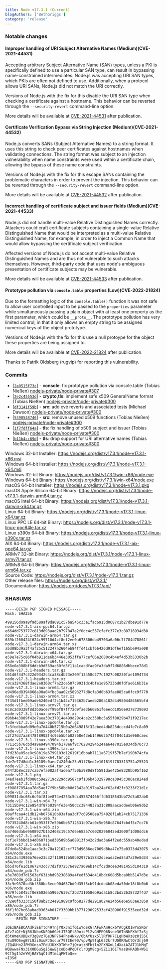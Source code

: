 ```yaml
---
title: Node v17.3.1 (Current)
blogAuthors: ['BethGriggs']
category: 'release'
---
```


### Notable changes

#### Improper handling of URI Subject Alternative Names (Medium)(CVE-2021-44531)

Accepting arbitrary Subject Alternative Name (SAN) types, unless a PKI is specifically defined to use a particular SAN type, can result in bypassing name-constrained intermediates. Node.js was accepting URI SAN types, which PKIs are often not defined to use. Additionally, when a protocol allows URI SANs, Node.js did not match the URI correctly.

Versions of Node.js with the fix for this disable the URI SAN type when checking a certificate against a hostname. This behavior can be reverted through the `--security-revert` command-line option.

More details will be available at [CVE-2021-44531](https://cve.mitre.org/cgi-bin/cvename.cgi?name=CVE-2021-44531) after publication.

#### Certificate Verification Bypass via String Injection (Medium)(CVE-2021-44532)

Node.js converts SANs (Subject Alternative Names) to a string format. It uses this string to check peer certificates against hostnames when validating connections. The string format was subject to an injection vulnerability when name constraints were used within a certificate chain, allowing the bypass of these name constraints.

Versions of Node.js with the fix for this escape SANs containing the problematic characters in order to prevent the injection. This behavior can be reverted through the `--security-revert` command-line option.

More details will be available at [CVE-2021-44532](https://cve.mitre.org/cgi-bin/cvename.cgi?name=CVE-2021-44532) after publication.

#### Incorrect handling of certificate subject and issuer fields (Medium)(CVE-2021-44533)

Node.js did not handle multi-value Relative Distinguished Names correctly. Attackers could craft certificate subjects containing a single-value Relative Distinguished Name that would be interpreted as a multi-value Relative Distinguished Name, for example, in order to inject a Common Name that would allow bypassing the certificate subject verification.

Affected versions of Node.js do not accept multi-value Relative Distinguished Names and are thus not vulnerable to such attacks themselves. However, third-party code that uses node's ambiguous presentation of certificate subjects may be vulnerable.

More details will be available at [CVE-2021-44533](https://cve.mitre.org/cgi-bin/cvename.cgi?name=CVE-2021-44533) after publication.

#### Prototype pollution via `console.table` properties (Low)(CVE-2022-21824)

Due to the formatting logic of the `console.table()` function it was not safe to allow user controlled input to be passed to the `properties` parameter while simultaneously passing a plain object with at least one property as the first parameter, which could be `__proto__`. The prototype pollution has very limited control, in that it only allows an empty string to be assigned numerical keys of the object prototype.

Versions of Node.js with the fix for this use a null protoype for the object these properties are being assigned to.

More details will be available at [CVE-2022-21824](https://cve.mitre.org/cgi-bin/cvename.cgi?name=CVE-2022-21824) after publication.

Thanks to Patrik Oldsberg (rugvip) for reporting this vulnerability.

### Commits

* \[[`2a0515f73c`](https://github.com/nodejs/node/commit/2a0515f73c)] - **console**: fix prototype pollution via console.table (Tobias Nießen) [nodejs-private/node-private#307](https://github.com/nodejs-private/node-private/pull/307)
* \[[`2e2c45553d`](https://github.com/nodejs/node/commit/2e2c45553d)] - **crypto,tls**: implement safe x509 GeneralName format (Tobias Nießen) [nodejs-private/node-private#300](https://github.com/nodejs-private/node-private/pull/300)
* \[[`df3141f59b`](https://github.com/nodejs/node/commit/df3141f59b)] - **src**: add cve reverts and associated tests (Michael Dawson) [nodejs-private/node-private#300](https://github.com/nodejs-private/node-private/pull/300)
* \[[`5398548746`](https://github.com/nodejs/node/commit/5398548746)] - **src**: remove unused x509 functions (Tobias Nießen) [nodejs-private/node-private#300](https://github.com/nodejs-private/node-private/pull/300)
* \[[`1f7fdff64a`](https://github.com/nodejs/node/commit/1f7fdff64a)] - **tls**: fix handling of x509 subject and issuer (Tobias Nießen) [nodejs-private/node-private#300](https://github.com/nodejs-private/node-private/pull/300)
* \[[`b11b4cc69d`](https://github.com/nodejs/node/commit/b11b4cc69d)] - **tls**: drop support for URI alternative names (Tobias Nießen) [nodejs-private/node-private#300](https://github.com/nodejs-private/node-private/pull/300)

Windows 32-bit Installer: https://nodejs.org/dist/v17.3.1/node-v17.3.1-x86.msi<br>
Windows 64-bit Installer: https://nodejs.org/dist/v17.3.1/node-v17.3.1-x64.msi<br>
Windows 32-bit Binary: https://nodejs.org/dist/v17.3.1/win-x86/node.exe<br>
Windows 64-bit Binary: https://nodejs.org/dist/v17.3.1/win-x64/node.exe<br>
macOS 64-bit Installer: https://nodejs.org/dist/v17.3.1/node-v17.3.1.pkg<br>
macOS Apple Silicon 64-bit Binary: https://nodejs.org/dist/v17.3.1/node-v17.3.1-darwin-arm64.tar.gz<br>
macOS Intel 64-bit Binary: https://nodejs.org/dist/v17.3.1/node-v17.3.1-darwin-x64.tar.gz<br>
Linux 64-bit Binary: https://nodejs.org/dist/v17.3.1/node-v17.3.1-linux-x64.tar.xz<br>
Linux PPC LE 64-bit Binary: https://nodejs.org/dist/v17.3.1/node-v17.3.1-linux-ppc64le.tar.xz<br>
Linux s390x 64-bit Binary: https://nodejs.org/dist/v17.3.1/node-v17.3.1-linux-s390x.tar.xz<br>
AIX 64-bit Binary: https://nodejs.org/dist/v17.3.1/node-v17.3.1-aix-ppc64.tar.gz<br>
ARMv7 32-bit Binary: https://nodejs.org/dist/v17.3.1/node-v17.3.1-linux-armv7l.tar.xz<br>
ARMv8 64-bit Binary: https://nodejs.org/dist/v17.3.1/node-v17.3.1-linux-arm64.tar.xz<br>
Source Code: https://nodejs.org/dist/v17.3.1/node-v17.3.1.tar.gz<br>
Other release files: https://nodejs.org/dist/v17.3.1/<br>
Documentation: https://nodejs.org/docs/v17.3.1/api/

### SHASUMS

```
-----BEGIN PGP SIGNED MESSAGE-----
Hash: SHA256

499156d09a9f9d589af9da091c57ba545c33a1fac6915d0687c1b27dbe91d77e  node-v17.3.1-aix-ppc64.tar.gz
e664dd753777c813d893aad2b797847e2f0dc4c537cfefc377e3c88716934d38  node-v17.3.1-darwin-arm64.tar.gz
639bf260424f624c99710d4cf8ef2ee0a678306db49703a6a06c7f784d78861f  node-v17.3.1-darwin-arm64.tar.xz
a5d08b39a3f4af25c512247a2604eb84ffd41cbf66426d91df6ef165be94ae08  node-v17.3.1-darwin-x64.tar.gz
e59e7e75c86f04b911de6b3446e3053ffa77cef06a2680c4b4ef4d53b5330b2b  node-v17.3.1-darwin-x64.tar.xz
058e0a308bf6ddcb9d569ac60fd5f11a1cacdfae9fa3da9f7d6886dbbece78d1  node-v17.3.1-headers.tar.gz
b51d6f4d7c322d9342c4ca38cdb23e209f13458d277c1927c08230fae1094734  node-v17.3.1-headers.tar.xz
c9ca324368fdae2e8360cf7a22ce507c9931dc4bfe1e95723bd0fdfae616b31e  node-v17.3.1-linux-arm64.tar.gz
e9496ed8394868a90a04fbc3aa02c5893277d8cfa3d0b63fae085ca0fcc9f770  node-v17.3.1-linux-arm64.tar.xz
7f35d1fbed09ade6240edf2c1b44c715362b7aeeb280a182d449804486565bfd  node-v17.3.1-linux-armv7l.tar.gz
8c8c2d9328f8d3b0ace7f996f87ff72d9fae3b66861f6eecd1056e9378739693  node-v17.3.1-linux-armv7l.tar.xz
d9bb4e3889f42e7aea30c37014e499d29c4ce2c358bc5a55f8029b471f9217ec  node-v17.3.1-linux-ppc64le.tar.gz
7c3fedbba6d09e0a7d440b5715b0a2d649816f32ebed4db823dcccd4fe7c8a09  node-v17.3.1-linux-ppc64le.tar.xz
c2f27d37aa8478f8902f4c95b5b4b02768e43eb1496625742f04d1d1e960caec  node-v17.3.1-linux-s390x.tar.gz
7711c5b76cbd4a9e94947094b178e6f9c76284294524aa64e7015e034db70c73  node-v17.3.1-linux-s390x.tar.xz
7fd238a05ce8c98b19e6799103d12619f16bbab7111a6719f57b7ef190b74cfa  node-v17.3.1-linux-x64.tar.gz
1de7e77d8dd1c36189c0aec74240dc25a91f78ed2e101819f783313752a25523  node-v17.3.1-linux-x64.tar.xz
d44f2b8ec327ca57efa082af4adea7f50ba980d8f5591dae425e8320bb95f162  node-v17.3.1.pkg
34ed7eeb1fd088c59e2719c229dc9587c9f106b45329798ca3945c386ac824ed  node-v17.3.1.tar.gz
cf088f7854aa78d5aef7f9bc58bdb8d7342a0197ba24af62afd2fc3233f21d1c  node-v17.3.1.tar.xz
b99031dbc68c6c9bf81be874e4253c5dc455874466ffd6318543bb72d5a82ab8  node-v17.3.1-win-x64.7z
73115b94c12e854df87b0394fe3e450dcc3844837a31c808aacaddeeb06e9d62  node-v17.3.1-win-x64.zip
98affcaa4c1db124b676610b83afaa3df7c69508ea754828f1ab24cb75171336  node-v17.3.1-win-x86.7z
f9735240d8cb61e953ff7e59b6be5712531c97ac0c5e958c8764fcbdf5c7cc76  node-v17.3.1-win-x86.zip
ba7466dabe9608927b152408c19c57d6e68257c6020296042ed3600f1d00ddc6  node-v17.3.1-x64.msi
3cf1e7bbbd1b4d06071bed30589b5a68913fb42d2dad3a64f2edc559ab40eded  node-v17.3.1-x86.msi
87de0a524be1aac3c3c70a12162ccf778d9686ee7069d8ba47e75e0373d43075  win-x64/node.exe
281c2c43920b76ee23c32f110917b50b92977b15842dceada2ed84d7a29e8d34  win-x64/node.lib
bb5d76fe1d1067243cc77d2f072576e927a69eb14cfc2d9cee3481455d104319  win-x64/node_pdb.7z
a3e7d89d7d1563ef631bbd93238689a4fedf634d418bdc608d5bca0bb5147d3e  win-x64/node_pdb.zip
33c9e9370cd3bf360bc6ece904657bd9d35f5cb91dcde4b08eda50de18f8b0b6  win-x86/node.exe
9d79fc5845cf0e8602ea59057639cf2b3731058eb9ada1b8c3bd52638732f4d7  win-x86/node.lib
c32e0fb323c150f8ab2c24e91989c9fb68277de291a024e24b56e6e503ae3858  win-x86/node_pdb.7z
f6f1f07bc68abad03634b017f3309bb1377129092533ef420986f91535eed32d  win-x86/node_pdb.zip
-----BEGIN PGP SIGNATURE-----

iQEzBAEBCAAdFiEETtd49TnjY0x3nIfG1wYoSKGrAFwFAmHcx6YACgkQ1wYoSKGr
AFz7iQf+NjB6JNboKNSQb6GetJT5QEt89oisPl2vGHPPQ6Nsne36TnNhPXhf7xSj
d5tWmeKUDBxY3gBvzTGe3NP764Fhs4Nkv/6bAYUsx5llRfRH7CLgHbWXz8zOj55C
fSuO9O6egB7L8zi0xuPJGscur79lIEe90/vpvMp9fqL632kr7UG0RNwCtQr3nj69
/ZQ4UHn2JPM9Gnsn7FdUJUXK9TWh+7jQ+atzNFbtln2FXNXmL1dXaiAZATJ1bMqT
WQ8wwaFNx3iX0DGuSgi5WwEjcoDoHPqDTclrQgM8cg+5Zi1161TVasBvRAQb+WS1
9Cf5gIh2eYWjBAYAqC1dMtmLqPWtoQ==
=I3Sd
-----END PGP SIGNATURE-----

```
